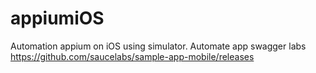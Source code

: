 # appiumiOS
Automation appium on iOS using simulator. 
Automate app swagger labs https://github.com/saucelabs/sample-app-mobile/releases
